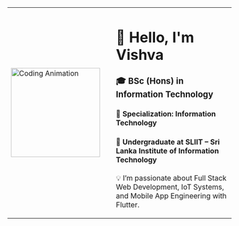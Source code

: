 <!-- 👨‍💻 Animated Coding Intro Section -->
<table>
  <tr>
    <td width="220">
      <img src="https://raw.githubusercontent.com/mahmoudzakaria90/mahmoudzakaria90/main/coding.gif" width="200" alt="Coding Animation" />
    </td>
    <td>
      <h1>👋 Hello, I'm <strong>Vishva</strong></h1>
      <h3>🎓 BSc (Hons) in Information Technology</h3>
      <h4>🔧 Specialization: Information Technology</h4>
      <h4>🏫 Undergraduate at <strong>SLIIT – Sri Lanka Institute of Information Technology</strong></h4>
      <p>💡 I’m passionate about Full Stack Web Development, IoT Systems, and Mobile App Engineering with Flutter.</p>
    </td>
  </tr>
</table>
